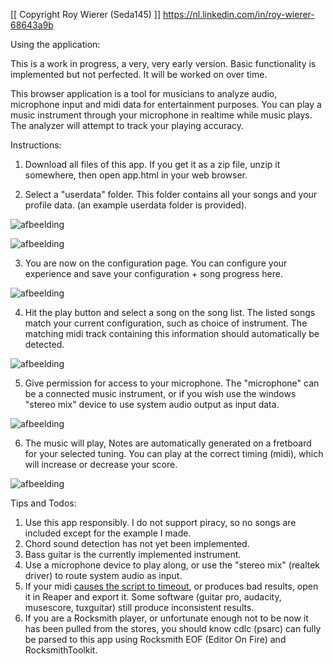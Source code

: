 [[ Copyright Roy Wierer (Seda145) ]]
https://nl.linkedin.com/in/roy-wierer-68643a9b 


Using the application:

This is a work in progress, a very, very early version. Basic functionality is implemented but not perfected. It will be worked on over time. 

This browser application is a tool for musicians to analyze audio, microphone input and midi data for entertainment purposes.
You can play a music instrument through your microphone in realtime while music plays. The analyzer will attempt to track your playing accuracy.


Instructions:

1. Download all files of this app. If you get it as a zip file, unzip it somewhere, then open app.html in your web browser.

2. Select a "userdata" folder. This folder contains all your songs and your profile data. (an example userdata folder is provided).

![afbeelding](https://github.com/Seda145/MeloNade/assets/30213433/7d7fe1c0-4d71-4bd7-b512-decbef62c942)

![afbeelding](https://github.com/Seda145/MeloNade/assets/30213433/b14dfbe8-4a86-4c95-94e3-c18e7df3f935)

3.  You are now on the configuration page. You can configure your experience and save your configuration + song progress here.
   
![afbeelding](https://github.com/Seda145/MeloNade/assets/30213433/517a2d75-8f7c-4477-ae92-632abda84cb6)

4. Hit the play button and select a song on the song list. The listed songs match your current configuration, such as choice of instrument. The matching midi track containing this information should automatically be detected.

![afbeelding](https://github.com/Seda145/MeloNade/assets/30213433/7329294d-ee3b-4b6a-9523-5322ecfab82e)

5. Give permission for access to your microphone. The "microphone" can be a connected music instrument, or if you wish use the windows "stereo mix" device to use system audio output as input data.
   
![afbeelding](https://github.com/Seda145/MeloNade/assets/30213433/a56f15f4-3a7d-43a3-940c-196532e02a71)

6. The music will play, Notes are automatically generated on a fretboard for your selected tuning. You can play at the correct timing (midi), which will increase or decrease your score.
   
![afbeelding](https://github.com/Seda145/MeloNade/assets/30213433/9f4d8eef-2423-4a86-a014-c45d67d60d50)


Tips and Todos:

1. Use this app responsibly. I do not support piracy, so no songs are included except for the example I made.
2. Chord sound detection has not yet been implemented. 
3. Bass guitar is the currently implemented instrument.
4. Use a microphone device to play along, or use the "stereo mix" (realtek driver) to route system audio as input.
5. If your midi [causes the script to timeout](https://github.com/Tonejs/Midi/issues/187), or produces bad results, open it in Reaper and export it. Some software (guitar pro, audacity, musescore, tuxguitar) still produce inconsistent results.
6. If you are a Rocksmith player, or unfortunate enough not to be now it has been pulled from the stores, you should know cdlc (psarc) can fully be parsed to this app using Rocksmith EOF (Editor On Fire) and RocksmithToolkit.
